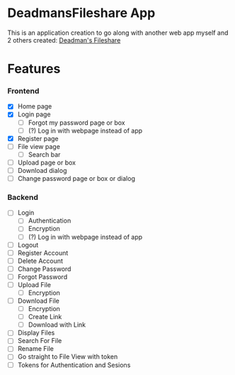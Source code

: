 # DeadmansFileshare App
This is an application creation to go along with another web app myself and 2 others created: [Deadman's Fileshare](http://deadmansfileshare.xyz)

# Features

### Frontend
- [X] Home page
- [X] Login page
	- [ ] Forgot my password page or box
	- [ ] (?) Log in with webpage instead of app
- [X] Register page
- [ ] File view page
	- [ ] Search bar
- [ ] Upload page or box
- [ ] Download dialog
- [ ] Change password page or box or dialog

### Backend
- [ ] Login
	- [ ] Authentication
	- [ ] Encryption
	- [ ] (?) Log in with webpage instead of app
- [ ] Logout
- [ ] Register Account
- [ ] Delete Account
- [ ] Change Password
- [ ] Forgot Password
- [ ] Upload File
	- [ ] Encryption
- [ ] Download File
	- [ ] Encryption
	- [ ] Create Link
	- [ ] Download with Link
- [ ] Display Files
- [ ] Search For File
- [ ] Rename File
- [ ] Go straight to File View with token
- [ ] Tokens for Authentication and Sesions

